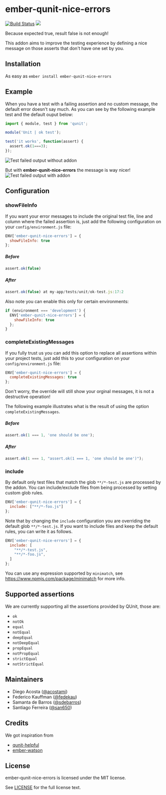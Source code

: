 # ember-qunit-nice-errors
[![Build Status](https://travis-ci.org/wyeworks/ember-qunit-nice-errors.svg?branch=master)](https://travis-ci.org/wyeworks/ember-qunit-nice-errors)
<a href="https://codeclimate.com/github/wyeworks/ember-qunit-nice-errors/maintainability"><img src="https://api.codeclimate.com/v1/badges/6e06176457a3027d53f3/maintainability" /></a>

Because expected true, result false is not enough!

This addon aims to improve the testing experience by defining a nice
message on those asserts that don't have one set by you.

## Installation

As easy as `ember install ember-qunit-nice-errors`

## Example

When you have a test with a failing assertion and no custom message, the default error doesn't say much.
As you can see by the following example test and the default ouput below:

```js
import { module, test } from 'qunit';

module('Unit | ok test');

test('it works', function(assert) {
  assert.ok(1===3);
});
```
![Test failed output without addon](https://github.com/wyeworks/ember-qunit-nice-errors/raw/gh-pages/images/before.png)

But with **ember-qunit-nice-errors** the message is way nicer!
![Test failed output with addon](https://github.com/wyeworks/ember-qunit-nice-errors/raw/gh-pages/images/after.png)

## Configuration

### showFileInfo

If you want your error messages to include the original test file, line and column where the failed assertion is, just add the following configuration on your `config/environment.js` file:

```js
ENV['ember-qunit-nice-errors'] = {
  showFileInfo: true
};
```

##### Before
```js
assert.ok(false)
```

##### After
```js
assert.ok(false) at my-app/tests/unit/ok-test.js:17:2
```

Also note you can enable this only for certain environments:

```js
if (environment === 'development') {
  ENV['ember-qunit-nice-errors'] = {
    showFileInfo: true
  };
}
```

### completeExistingMessages

If you fully trust us you can add this option to replace all assertions within your project tests, just add this to your configuration on your `config/environment.js` file:

```js
ENV['ember-qunit-nice-errors'] = {
  completeExistingMessages: true
};
```

Don't worry, the override will still show your orginal messages, it is not a destructive operation!

The following example illustrates what is the result of using the option `completeExistingMessages`.

##### Before
```js
assert.ok(1 === 1, 'one should be one');
```

##### After
```js
assert.ok(1 === 1, "assert.ok(1 === 1, 'one should be one')");
```

### include

By default only test files that match the glob `**/*-test.js` are processed by the
addon. You can include/exclude files from being processed by setting custom glob
rules.

```js
ENV['ember-qunit-nice-errors'] = {
  include: ["**/*-foo.js"]
};
```

Note that by changing the `include` configuration you are overriding the default
glob `**/*-test.js`. If you want to include files and keep the default rules,
you can write it as follows.

```js
ENV['ember-qunit-nice-errors'] = {
  include: [
    "**/*-test.js",
    "**/*-foo.js",
  ]
};
```

You can use any expression supported by `minimatch`, see https://www.npmjs.com/package/minimatch for more info.

## Supported assertions

We are currently supporting all the assertions provided by QUnit, those are:

* `ok`
* `notOk`
* `equal`
* `notEqual`
* `deepEqual`
* `notDeepEqual`
* `propEqual`
* `notPropEqual`
* `strictEqual`
* `notStrictEqual`


## Maintainers

- Diego Acosta ([@acostami](https://github.com/acostami))
- Federico Kauffman ([@fedekau](https://github.com/fedekau))
- Samanta de Barros ([@sdebarros](https://github.com/sdebarros))
- Santiago Ferreira ([@san650](https://github.com/san650))

## Credits

We got inspiration from

- [qunit-helpful](https://github.com/bahmutov/qunit-helpful)
- [ember-watson](https://github.com/abuiles/ember-watson)

## License

ember-qunit-nice-errors is licensed under the MIT license.

See [LICENSE](./LICENSE.md) for the full license text.
